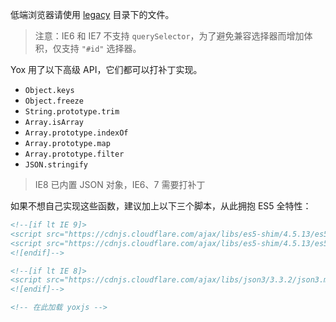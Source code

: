 低端浏览器请使用 [legacy](https://github.com/yoxjs/yox/tree/master/dist/legacy) 目录下的文件。

> 注意：IE6 和 IE7 不支持 `querySelector`，为了避免兼容选择器而增加体积，仅支持 `"#id"` 选择器。

Yox 用了以下高级 API，它们都可以打补丁实现。

* `Object.keys`
* `Object.freeze`
* `String.prototype.trim`
* `Array.isArray`
* `Array.prototype.indexOf`
* `Array.prototype.map`
* `Array.prototype.filter`
* `JSON.stringify`

> IE8 已内置 JSON 对象，IE6、7 需要打补丁

如果不想自己实现这些函数，建议加上以下三个脚本，从此拥抱 ES5 全特性：

```html
<!--[if lt IE 9]>
<script src="https://cdnjs.cloudflare.com/ajax/libs/es5-shim/4.5.13/es5-shim.min.js"></script>
<script src="https://cdnjs.cloudflare.com/ajax/libs/es5-shim/4.5.13/es5-sham.min.js"></script>
<![endif]-->

<!--[if lt IE 8]>
<script src="https://cdnjs.cloudflare.com/ajax/libs/json3/3.3.2/json3.min.js"></script>
<![endif]-->

<!-- 在此加载 yoxjs -->
```





